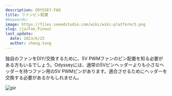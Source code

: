```yaml
---
description: ODYSSEY-FAQ
title: ファンピン配置
#keywords:
image: https://files.seeedstudio.com/wiki/wiki-platform/S.png
slug: /ja/Fan_Pinout
last_update:
  date: 2023/6/25
  author: cheng.tang
---
```


独自のファンをDIY/交換するために、5V PWMファンのピン配置を知る必要がある方もいるでしょう。Odysseyには、通常の5Vピンヘッダーよりも小さなヘッダーを持つファン用の5V PWMピンがあります。適合させるためにヘッダーを交換する必要があるかもしれません。

<p style={{textAlign: 'center'}}><img src="https://files.seeedstudio.com/wiki/ODYSSEY-X86J4105864/img/x86-fan.png" alt="pir" width={600} height="auto" /></p>